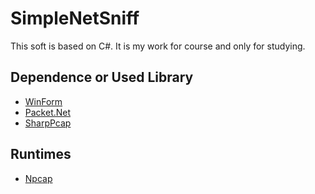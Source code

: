 # SimpleNetSniff
This soft is based on C#. It is my work for course and only for studying.

## Dependence or Used Library
- [WinForm](https://github.com/dotnet/winforms)
- [Packet.Net](https://github.com/dotpcap/packetnet)
- [SharpPcap](https://github.com/dotpcap/sharppcap)

## Runtimes
- [Npcap](https://github.com/dotpcap/sharppcap)
